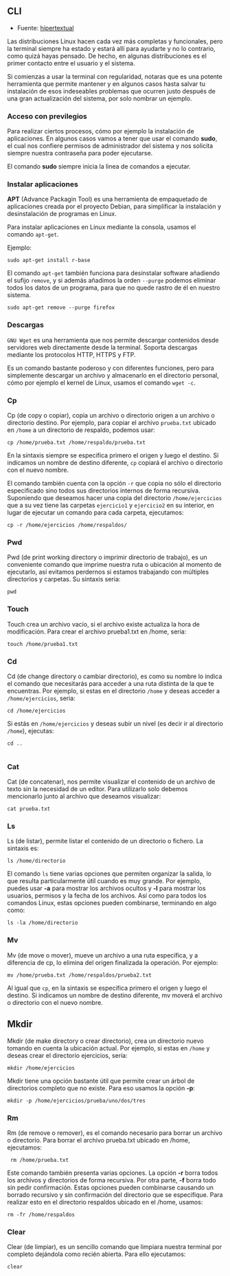 ## CLI

* Fuente: [hipertextual](https://hipertextual.com/archivo/2014/04/comandos-basicos-terminal/)


Las distribuciones Linux hacen cada vez más completas y funcionales, pero la terminal siempre ha estado y estará allí para ayudarte y no lo contrario, como quizá hayas pensado. De hecho, en algunas distribuciones es el primer contacto entre el usuario y el sistema.

Si comienzas a usar la terminal con regularidad, notaras que es una potente herramienta que permite mantener y en algunos casos hasta salvar tu instalación de esos indeseables problemas que ocurren justo después de una gran actualización del sistema, por solo nombrar un ejemplo.

### Acceso con previlegios

Para realizar ciertos procesos, cómo por ejemplo la instalación de aplicaciones. En algunos casos vamos a tener que usar el comando **sudo**, el cual nos confiere permisos de administrador del sistema y nos solicita siempre nuestra contraseña para poder ejecutarse.

El comando **sudo** siempre inicia la linea de comandos a ejecutar.

### Instalar aplicaciones

**APT** (Advance Packagin Tool) es una herramienta de empaquetado de aplicaciones creada por el proyecto Debian, para simplificar la instalación y desinstalación de programas en Linux.

Para instalar aplicaciones en Linux mediante la consola, usamos el comando `apt-get`.

Ejemplo:

```
sudo apt-get install r-base
```

El comando `apt-get` también funciona para desinstalar software añadiendo el sufijo `remove`, y si además añadimos la orden `--purge` podemos eliminar todos los datos de un programa, para que no quede rastro de él en nuestro sistema.

```
sudo apt-get remove --purge firefox
```

### Descargas

`GNU Wget` es una herramienta que nos permite descargar contenidos desde servidores web directamente desde la terminal. Soporta descargas mediante los protocolos HTTP, HTTPS y FTP.

Es un comando bastante poderoso y con diferentes funciones, pero para simplemente descargar un archivo y almacenarlo en el directorio personal, cómo por ejemplo el kernel de Linux, usamos el comando `wget -c`.

### Cp

Cp (de copy o copiar), copia un archivo o directorio origen a un archivo o directorio destino. Por ejemplo, para copiar el archivo `prueba.txt` ubicado en `/home` a un directorio de respaldo, podemos usar:

```
cp /home/prueba.txt /home/respaldo/prueba.txt
```

En la sintaxis siempre se especifica primero el origen y luego el destino. Si indicamos un nombre de destino diferente, `cp` copiará el archivo o directorio con el nuevo nombre.

El comando también cuenta con la opción `-r` que copia no sólo el directorio especificado sino todos sus directorios internos de forma recursiva. Suponiendo que deseamos hacer una copia del directorio `/home/ejercicios` que a su vez tiene las carpetas `ejercicio1` y `ejercicio2` en su interior, en lugar de ejecutar un comando para cada carpeta, ejecutamos:

```
cp -r /home/ejercicios /home/respaldos/
```

### Pwd

Pwd (de print working directory o imprimir directorio de trabajo), es un conveniente comando que imprime nuestra ruta o ubicación al momento de ejecutarlo, así evitamos perdernos si estamos trabajando con múltiples directorios y carpetas. Su sintaxis seria:

```
pwd
```

### Touch

Touch crea un archivo vacío, si el archivo existe actualiza la hora de modificación. Para crear el archivo prueba1.txt en /home, seria:

```
touch /home/prueba1.txt
```

### Cd

Cd (de change directory o cambiar directorio), es como su nombre lo indica el comando que necesitarás para acceder a una ruta distinta de la que te encuentras. Por ejemplo, si estas en el directorio `/home` y deseas acceder a `/home/ejercicios`, seria:

```
cd /home/ejercicios
```

Si estás en `/home/ejercicios` y deseas subir un nivel (es decir ir al directorio `/home`), ejecutas:

```
cd ..


```
### Cat

Cat (de concatenar),  nos permite visualizar el contenido de un archivo de texto sin la necesidad de un editor. Para utilizarlo solo debemos mencionarlo junto al archivo que deseamos visualizar:

```
cat prueba.txt
```

### Ls

Ls (de listar), permite listar el contenido de un directorio o fichero. La sintaxis es:

```
ls /home/directorio
```

El comando `ls` tiene varias opciones que permiten organizar la salida, lo que resulta particularmente útil cuando es muy grande. Por ejemplo, puedes usar **-a** para mostrar los archivos ocultos y **-l** para mostrar los usuarios, permisos y la fecha de los archivos. Así como para todos los comandos Linux, estas opciones pueden combinarse, terminando en algo como:

```
ls -la /home/directorio

```
### Mv

Mv (de move o mover), mueve un archivo a una ruta específica, y a diferencia de cp, lo elimina del origen finalizada la operación. Por ejemplo:

```
mv /home/prueba.txt /home/respaldos/prueba2.txt

```

Al igual que `cp`, en la sintaxis se especifica primero el origen y luego el destino. Si indicamos un nombre de destino diferente, mv moverá el archivo o directorio con el nuevo nombre.


## Mkdir

Mkdir (de make directory o crear directorio), crea un directorio nuevo tomando en cuenta la ubicación actual. Por ejemplo, si estas en `/home` y deseas crear el directorio ejercicios, sería:

```
mkdir /home/ejercicios
```

Mkdir tiene una opción bastante útil que permite crear un árbol de directorios completo que no existe. Para eso usamos la opción **-p**:

```
mkdir -p /home/ejercicios/prueba/uno/dos/tres
```

### Rm

Rm (de remove o remover), es el comando necesario para borrar un archivo o directorio. Para borrar el archivo prueba.txt ubicado en /home, ejecutamos:

```
 rm /home/prueba.txt
```

Este comando también presenta varias opciones. La opción **-r** borra todos los archivos y directorios de forma recursiva. Por otra parte, **-f** borra todo sin pedir confirmación. Estas opciones pueden combinarse causando un borrado recursivo y sin confirmación del directorio que se especifique. Para realizar esto en el directorio respaldos ubicado en el /home, usamos:

```
rm -fr /home/respaldos
```

### Clear

Clear (de limpiar), es un sencillo comando que limpiara nuestra terminal por completo dejándola como recién abierta. Para ello ejecutamos:

```
clear
```